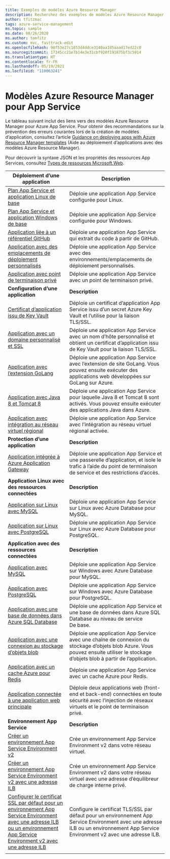 ```yaml
---
title: Exemples de modèles Azure Resource Manager
description: Recherchez des exemples de modèles Azure Resource Manager pour certains des scénarios App Service les plus répandus. Découvrez comment automatiser vos tâches de déploiement ou de gestion App Service.
author: tfitzmac
tags: azure-service-management
ms.topic: sample
ms.date: 08/26/2020
ms.author: tomfitz
ms.custom: mvc, fasttrack-edit
ms.openlocfilehash: 98f53e27c1853d4ddce3140aa1d5aaad17ed22c0
ms.sourcegitcommit: 17345cc21e7b14e3e31cbf920f191875bf3c5914
ms.translationtype: HT
ms.contentlocale: fr-FR
ms.lasthandoff: 05/19/2021
ms.locfileid: "110063241"
---
```

# <a name="azure-resource-manager-templates-for-app-service"></a>Modèles Azure Resource Manager pour App Service

Le tableau suivant inclut des liens vers des modèles Azure Resource Manager pour Azure App Service. Pour obtenir des recommandations sur la prévention des erreurs courantes lors de la création de modèles d’application, consultez l’article [Guidance on deploying apps with Azure Resource Manager templates](deploy-resource-manager-template.md) (Aide au déploiement d’applications avec des modèles Azure Resource Manager).

Pour découvrir la syntaxe JSON et les propriétés des ressources App Services, consultez [Types de ressources Microsoft.Web](/azure/templates/microsoft.web/allversions).

| Déploiement d’une application | Description |
|-|-|
| [Plan App Service et application Linux de base](https://github.com/Azure/azure-quickstart-templates/tree/master/quickstarts/microsoft.web/webapp-basic-linux) | Déploie une application App Service configurée pour Linux. |
| [Plan App Service et application Windows de base](https://github.com/Azure/azure-quickstart-templates/tree/master/quickstarts/microsoft.web/webapp-basic-windows) | Déploie une application App Service configurée pour Windows. |
| [Application liée à un référentiel GitHub](https://github.com/Azure/azure-quickstart-templates/tree/master/quickstarts/microsoft.web/web-app-github-deploy)| Déploie une application App Service qui extrait du code à partir de GitHub. |
| [Application avec des emplacements de déploiement personnalisés](https://github.com/Azure/azure-quickstart-templates/tree/master/quickstarts/microsoft.web/webapp-custom-deployment-slots)| Déploie une application App Service avec des environnements/emplacements de déploiement personnalisés. |
| [Application avec point de terminaison privé](https://github.com/Azure/azure-quickstart-templates/tree/master/quickstarts/microsoft.web/private-endpoint-webapp)| Déploie une application App Service avec un point de terminaison privé. |
|**Configuration d’une application**| **Description** |
| [Certificat d’application issu de Key Vault](https://github.com/Azure/azure-quickstart-templates/tree/master/201-web-app-certificate-from-key-vault)| Déploie un certificat d’application App Service issu d’un secret Azure Key Vault et l’utilise pour la liaison TLS/SSL. |
| [Application avec un domaine personnalisé et SSL](https://github.com/Azure/azure-quickstart-templates/tree/master/201-web-app-custom-domain-and-ssl)| Déploie une application App Service avec un nom d’hôte personnalisé et obtient un certificat d’application issu de Key Vault pour la liaison TLS/SSL. |
| [Application avec l’extension GoLang](https://github.com/Azure/azure-quickstart-templates/tree/master/101-webapp-with-golang)| Déploie une application App Service avec l’extension de site GoLang. Vous pouvez ensuite exécuter des applications web développées sur GoLang sur Azure. |
| [Application avec Java 8 et Tomcat 8](https://github.com/Azure/azure-quickstart-templates/tree/master/quickstarts/microsoft.web/web-app-java-tomcat)| Déploie une application App Service pour laquelle Java 8 et Tomcat 8 sont activés. Vous pouvez ensuite exécuter des applications Java dans Azure. |
| [Application avec intégration au réseau virtuel régional](https://github.com/Azure/azure-quickstart-templates/tree/master/quickstarts/microsoft.web/app-service-regional-vnet-integration)| Déploie une application App Service avec l’intégration au réseau virtuel régional activée. |
|**Protection d’une application**| **Description** |
| [Application intégrée à Azure Application Gateway](https://github.com/Azure/azure-quickstart-templates/tree/master/quickstarts/microsoft.web/web-app-with-app-gateway-v2)| Déploie une application App Service et une passerelle d’application, et isole le trafic à l’aide du point de terminaison de service et des restrictions d’accès. |
|**Application Linux avec des ressources connectées**| **Description** |
| [Application sur Linux avec MySQL](https://github.com/Azure/azure-quickstart-templates/tree/master/quickstarts/microsoft.web/webapp-linux-managed-mysql) | Déploie une application App Service sur Linux avec Azure Database pour MySQL. |
| [Application sur Linux avec PostgreSQL](https://github.com/Azure/azure-quickstart-templates/tree/master/quickstarts/microsoft.web/webapp-linux-managed-postgresql) | Déploie une application App Service sur Linux avec Azure Database pour PostgreSQL. |
|**Application avec des ressources connectées**| **Description** |
| [Application avec MySQL](https://github.com/Azure/azure-quickstart-templates/tree/master/101-webapp-managed-mysql)| Déploie une application App Service sur Windows avec Azure Database pour MySQL. |
| [Application avec PostgreSQL](https://github.com/Azure/azure-quickstart-templates/tree/master/quickstarts/microsoft.web/webapp-managed-postgresql)| Déploie une application App Service sur Windows avec Azure Database pour PostgreSQL. |
| [Application avec une base de données dans Azure SQL Database](https://github.com/Azure/azure-quickstart-templates/tree/master/quickstarts/microsoft.web/web-app-sql-database)| Déploie une application App Service et une base de données dans Azure SQL Database au niveau de service De base. |
| [Application avec une connexion au stockage d’objets blob](https://github.com/Azure/azure-quickstart-templates/tree/master/201-web-app-blob-connection)| Déploie une application App Service avec une chaîne de connexion du stockage d’objets blob Azure. Vous pouvez ensuite utiliser le stockage d’objets blob à partir de l’application. |
| [Application avec un cache Azure pour Redis](https://github.com/Azure/azure-quickstart-templates/tree/master/201-web-app-with-redis-cache)| Déploie une application App Service avec un cache Azure pour Redis. |
| [Application connectée à une application web principale](https://github.com/Azure/azure-quickstart-templates/tree/master/quickstarts/microsoft.web/webapp-privateendpoint-vnet-injection)| Déploie deux applications web (front-end et back-end) connectées en toute sécurité avec l’injection de réseaux virtuels et le point de terminaison privé. |
|**Environnement App Service**| **Description** |
| [Créer un environnement App Service Environment v2](https://github.com/Azure/azure-quickstart-templates/tree/master/quickstarts/microsoft.web/web-app-asev2-create) | Crée un environnement App Service Environment v2 dans votre réseau virtuel. |
| [Créer un environnement App Service Environment v2 avec une adresse ILB](https://github.com/Azure/azure-quickstart-templates/tree/master/quickstarts/microsoft.web/web-app-asev2-ilb-create) | Crée un environnement App Service Environment v2 dans votre réseau virtuel avec une adresse d’équilibreur de charge interne privé. |
| [Configurer le certificat SSL par défaut pour un environnement App Service Environment avec une adresse ILB ou un environnement App Service Environment v2 avec une adresse ILB](https://github.com/Azure/azure-quickstart-templates/tree/master/201-web-app-ase-ilb-configure-default-ssl) | Configure le certificat TLS/SSL par défaut pour un environnement App Service Environment avec une adresse ILB ou un environnement App Service Environment v2 avec une adresse ILB. |
| | |
